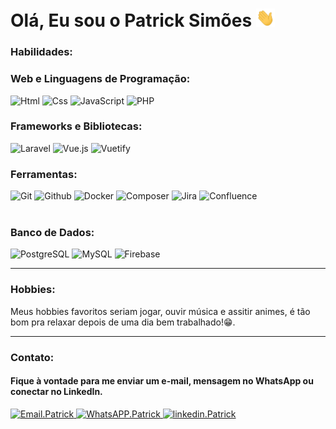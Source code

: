 # Olá, Eu sou o Patrick Simões <img src="https://raw.githubusercontent.com/ABSphreak/ABSphreak/master/gifs/Hi.gif" width="30px" />

### Habilidades:
  ### Web e Linguagens de Programação:
  <div>
    <img src="https://cdn.jsdelivr.net/gh/devicons/devicon/icons/html5/html5-original-wordmark.svg" width="75px" alt="Html" />
    <img src="https://cdn.jsdelivr.net/gh/devicons/devicon/icons/css3/css3-original-wordmark.svg" width="75px" alt="Css" />
    <img src="https://cdn.jsdelivr.net/gh/devicons/devicon/icons/javascript/javascript-original.svg" width="75px" alt="JavaScript" />
    <img src="https://cdn.jsdelivr.net/gh/devicons/devicon/icons/php/php-original.svg" width="75px" alt="PHP" />
  </div

  <br>
  
  ### Frameworks e Bibliotecas:
  <div>
    <img src="https://cdn.jsdelivr.net/gh/devicons/devicon@latest/icons/laravel/laravel-original-wordmark.svg" width="75px" alt="Laravel" />
    <img src="https://cdn.jsdelivr.net/gh/devicons/devicon/icons/vuejs/vuejs-original-wordmark.svg" width="75px" alt="Vue.js" />
    <img src="https://cdn.jsdelivr.net/gh/devicons/devicon/icons/vuetify/vuetify-original.svg" width="75px" alt="Vuetify" />
  </div

  <br>
  
  ### Ferramentas:
  <div>
    <img src="https://cdn.jsdelivr.net/gh/devicons/devicon/icons/git/git-plain-wordmark.svg" width="75px" alt="Git" />
    <img src="https://cdn.jsdelivr.net/gh/devicons/devicon/icons/github/github-original-wordmark.svg" width="75px" alt="Github" />
    <img src="https://cdn.jsdelivr.net/gh/devicons/devicon/icons/docker/docker-plain-wordmark.svg" width="75px" alt="Docker" />
    <img src="https://cdn.jsdelivr.net/gh/devicons/devicon/icons/composer/composer-original.svg" width="75px" alt="Composer" />
    <img src="https://cdn.jsdelivr.net/gh/devicons/devicon/icons/jira/jira-original-wordmark.svg" width="75px" alt="Jira" />
    <img src="https://cdn.jsdelivr.net/gh/devicons/devicon/icons/confluence/confluence-original-wordmark.svg" width="75px" alt="Confluence" />
  </div>

  <br>

  ### Banco de Dados:
  <div>
    <img src="https://cdn.jsdelivr.net/gh/devicons/devicon/icons/postgresql/postgresql-original-wordmark.svg" width="75px" alt="PostgreSQL" />
    <img src="https://cdn.jsdelivr.net/gh/devicons/devicon/icons/mysql/mysql-original-wordmark.svg"  width="75px" alt="MySQL"/>
    <img src="https://cdn.jsdelivr.net/gh/devicons/devicon/icons/firebase/firebase-plain-wordmark.svg" width="75px" alt="Firebase" />
  </div>
  
  <hr>

### Hobbies:
Meus hobbies favoritos seriam jogar, ouvir música e assitir animes, é tão bom pra relaxar depois de uma dia bem trabalhado!😁.

<hr>

### Contato:
  #### Fique à vontade para me enviar um e-mail, mensagem no WhatsApp ou conectar no LinkedIn.
  <div>
    <a href="mailto:patricksimoes25@gmail.com"> 
      <img src="https://img.shields.io/badge/Gmail-D14836?style=for-the-badge&logo=gmail&logoColor=white" alt="Email.Patrick" />
    </a>
    <a href="https://api.whatsapp.com/send?phone=5541988777222&text=Oi%2C%20vi%20com%20o%20seu%20perfil%20no%20GitHub%20e%20gostaria%20de%20conversar%20com%20voc%C3%AA"> 
      <img src="https://img.shields.io/badge/WhatsApp-25D366?style=for-the-badge&logo=WhatsApp&logoColor=white" alt="WhatsAPP.Patrick" />
    </a>
    <a href="https://www.linkedin.com/in/patrick-s-87277511a/"> 
      <img src="https://img.shields.io/badge/LinkedIn-0077B5?style=for-the-badge&logo=linkedin&logoColor=white" alt="linkedin.Patrick" />
    </a>
  </div>  
<!--
Site para imagens 
habilidades:
  https://devicon.dev/
contato:
https://dev.to/envoy_/150-badges-for-github-pnk
-->
